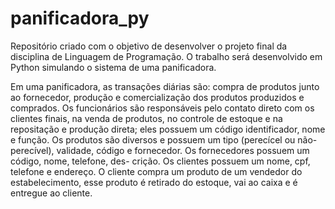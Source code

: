 # panificadora_py
Repositório criado com o objetivo de desenvolver o projeto final da disciplina de Linguagem de Programação. O trabalho será desenvolvido em Python simulando o sistema de uma panificadora.

Em uma panificadora, as transações diárias são: compra de produtos junto ao fornecedor, produção e comercialização dos produtos produzidos e comprados. Os funcionários são responsáveis pelo contato direto com os clientes finais, na venda de produtos, no controle de estoque e na repositação e produção direta; eles possuem um código identificador, nome e função. Os produtos são diversos e possuem um tipo (perecícel ou não-perecível), validade, código e fornecedor. Os fornecedores possuem um código, nome, telefone, des-
crição. Os clientes possuem um nome, cpf, telefone e endereço. O cliente compra um produto de um vendedor do estabelecimento, esse produto é retirado do estoque, vai ao caixa e é entregue ao cliente.